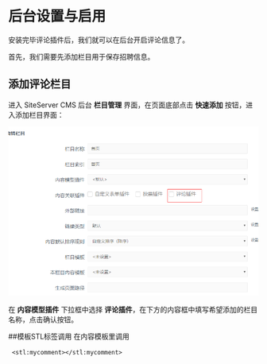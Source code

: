 # 后台设置与启用

安装完毕评论插件后，我们就可以在后台开启评论信息了。

首先，我们需要先添加栏目用于保存招聘信息。

## 添加评论栏目

进入 SiteServer CMS 后台 **栏目管理** 界面，在页面底部点击 **快速添加** 按钮，进入添加栏目界面：

![](assets/01.png)

在 **内容模型插件** 下拉框中选择 **评论插件**，在下方的内容框中填写希望添加的栏目名称，点击确认按钮。

##模板STL标签调用
在内容模板里调用
```
 <stl:mycomment></stl:mycomment>
```

